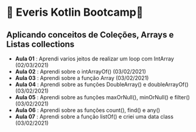 # :facepunch: Everis Kotlin Bootcamp:facepunch:
## Aplicando conceitos de Coleções, Arrays e Listas collections

- **Aula 01** : Aprendi varios jeitos de realizar um loop com IntArray (02/03/2021)
- **Aula 02** : Aprendi sobre o intArrayOf() (03/02/2021)
- **Aula 03** : Aprendi sobre a função Array (03/02/2021)
- **Aula 04** : Aprendi sobre as funções DoubleArray() e doubleArrayOf() (03/02/2021)
- **Aula 05** : Aprendi sobre as funções maxOrNull(), minOrNull() e filter() (03/02/2021)
- **Aula 06** : Aprendi sobre as funções count(), find() e any()
- **Aula 07** : Aprendi sobre a função listOf() e criei uma data class (03/02/2021)
